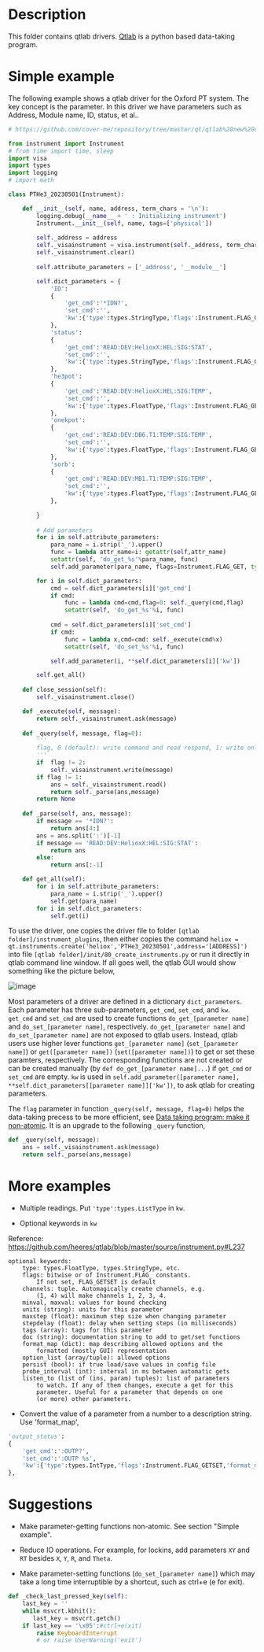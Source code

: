 # Description

This folder contains qtlab drivers. [Qtlab](https://github.com/heeres/qtlab) is a python based data-taking program.

# Simple example

The following example shows a qtlab driver for the Oxford PT system. The key concept is the parameter. In this driver we have parameters such as Address, Module name, ID, status, et al..

```python
# https://github.com/cover-me/repository/tree/master/qt/qtlab%20new%20drivers

from instrument import Instrument
# from time import time, sleep
import visa
import types
import logging
# import math

class PTHe3_20230501(Instrument):

    def __init__(self, name, address, term_chars = '\n'):
        logging.debug(__name__ + ' : Initializing instrument')
        Instrument.__init__(self, name, tags=['physical'])
        
        self._address = address
        self._visainstrument = visa.instrument(self._address, term_chars = term_chars)
        self._visainstrument.clear()
        
        self.attribute_parameters = ['_address', '__module__']

        self.dict_parameters = { 
            'ID':
            {
                'get_cmd':'*IDN?',
                'set_cmd':'',
                'kw':{'type':types.StringType,'flags':Instrument.FLAG_GET}
            },
            'status': 
            {   
                'get_cmd':'READ:DEV:HelioxX:HEL:SIG:STAT',
                'set_cmd':'',
                'kw':{'type':types.StringType,'flags':Instrument.FLAG_GET}
            },
            'he3pot': 
            {   
                'get_cmd':'READ:DEV:HelioxX:HEL:SIG:TEMP',
                'set_cmd':'',
                'kw':{'type':types.FloatType,'flags':Instrument.FLAG_GET}
            },
            'onekpot': 
            {   
                'get_cmd':'READ:DEV:DB6.T1:TEMP:SIG:TEMP',
                'set_cmd':'',
                'kw':{'type':types.FloatType,'flags':Instrument.FLAG_GET}
            },
            'sorb': 
            {   
                'get_cmd':'READ:DEV:MB1.T1:TEMP:SIG:TEMP',
                'set_cmd':'',
                'kw':{'type':types.FloatType,'flags':Instrument.FLAG_GET}
            },
           
        }
        
        # Add parameters
        for i in self.attribute_parameters:
            para_name = i.strip('_').upper()
            func = lambda attr_name=i: getattr(self,attr_name) 
            setattr(self, 'do_get_%s'%para_name, func)
            self.add_parameter(para_name, flags=Instrument.FLAG_GET, type=types.StringType)

        for i in self.dict_parameters:
            cmd = self.dict_parameters[i]['get_cmd']
            if cmd:
                func = lambda cmd=cmd,flag=0: self._query(cmd,flag)
                setattr(self, 'do_get_%s'%i, func)
            
            cmd = self.dict_parameters[i]['set_cmd']
            if cmd:
                func = lambda x,cmd=cmd: self._execute(cmd%x)
                setattr(self, 'do_set_%s'%i, func)

            self.add_parameter(i, **self.dict_parameters[i]['kw'])

        self.get_all()
        
    def close_session(self):
        self._visainstrument.close() 

    def _execute(self, message):
        return self._visainstrument.ask(message)
        
    def _query(self, message, flag=0):
        '''
        flag, 0 (default): write command and read respond, 1: write only, 2: read only
        '''
        if  flag != 2:
            self._visainstrument.write(message)
        if flag != 1:
            ans = self._visainstrument.read()
            return self._parse(ans,message)
        return None
            
    def _parse(self, ans, message):
        if message == '*IDN?':
            return ans[4:]
        ans = ans.split(':')[-1]
        if message == 'READ:DEV:HelioxX:HEL:SIG:STAT':
            return ans
        else:
            return ans[:-1]       

    def get_all(self):
        for i in self.attribute_parameters:
            para_name = i.strip('_').upper()
            self.get(para_name)
        for i in self.dict_parameters:
            self.get(i)
```

To use the driver, one copies the driver file to folder `[qtlab folder]/instrument_plugins`, then either copies the command `heliox = qt.instruments.create('heliox','PTHe3_20230501',address='[ADDRESS]')` into file `[qtlab folder]/init/80_create_instruments.py` or run it directly in qtlab command line window. If all goes well, the qtlab GUI would show something like the picture below,

![image](https://user-images.githubusercontent.com/22870592/235501149-0ebc65db-0980-4f04-a8b1-bbc57e4ce6ca.png)

Most parameters of a driver are defined in a dictionary `dict_parameters`. Each parameter has three sub-parameters, `get_cmd`, `set_cmd`, and `kw`. `get_cmd` and `set_cmd` are used to create functions `do_get_[parameter name]` and `do_set_[parameter name]`, respectively. `do_get_[parameter name]` and `do_set_[parameter name]` are not exposed to qtlab users. Instead, qtlab users use higher lever functions `get_[parameter name]` (`set_[parameter name]`) or `get([parameter name])` (`set([parameter name])`) to get or set these paramters, respectively. The corresponding functions are not created or can be created manually (by `def do_get_[parameter name]...`) if `get_cmd` or `set_cmd` are empty. `kw` is used in `self.add_parameter([parameter name], **self.dict_parameters[[parameter name]]['kw'])`, to ask qtlab for creating parameters.

The `flag` parameter in function `_query(self, message, flag=0)` helps the data-taking precess to be more efficient, see [Data taking program: make it non-atomic](https://cover-me.github.io/2021/10/17/data-taking-program-make-it-non-atomic.html). It is an upgrade to the following `_query` function,

```python
def _query(self, message):
    ans = self._visainstrument.ask(message)
    return self._parse(ans,message)
```

# More examples

- Multiple readings. Put `'type':types.ListType` in `kw`.

- Optional keywords in `kw`

Reference: https://github.com/heeres/qtlab/blob/master/source/instrument.py#L237

```
optional keywords:
    type: types.FloatType, types.StringType, etc.
    flags: bitwise or of Instrument.FLAG_ constants.
        If not set, FLAG_GETSET is default
    channels: tuple. Automagically create channels, e.g.
        (1, 4) will make channels 1, 2, 3, 4.
    minval, maxval: values for bound checking
    units (string): units for this parameter
    maxstep (float): maximum step size when changing parameter
    stepdelay (float): delay when setting steps (in milliseconds)
    tags (array): tags for this parameter
    doc (string): documentation string to add to get/set functions
    format_map (dict): map describing allowed options and the
        formatted (mostly GUI) representation
    option_list (array/tuple): allowed options
    persist (bool): if true load/save values in config file
    probe_interval (int): interval in ms between automatic gets
    listen_to (list of (ins, param) tuples): list of parameters
        to watch. If any of them changes, execute a get for this
        parameter. Useful for a parameter that depends on one
        (or more) other parameters.
```
 
- Convert the value of a parameter from a number to a description string. Use 'format_map',

```python
'output_status': 
{   
    'get_cmd':':OUTP?',
    'set_cmd':':OUTP %s',
    'kw':{'type':types.IntType,'flags':Instrument.FLAG_GETSET,'format_map':{0:"OFF",1:"ON"}}
},
```

# Suggestions

- Make parameter-getting functions non-atomic. See section "Simple example".

- Reduce IO operations. For example, for lockins, add parameters `XY` and `RT` besides `X`, `Y`, `R`, and `Theta`.

- Make parameter-setting functions (`do_set_[parameter name]`) which may take a long time interruptible by a shortcut, such as ctrl+e (e for exit).

```python
def _check_last_pressed_key(self):
    last_key = ''
    while msvcrt.kbhit():
       last_key = msvcrt.getch()
    if last_key == '\x05':#ctrl+e(xit)
        raise KeyboardInterrupt
        # or raise UserWarning('exit')
```
